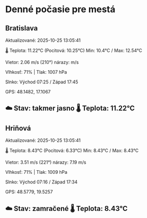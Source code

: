 ﻿# Denné počasie pre mestá

## Bratislava
Aktualizované: 2025-10-25 13:05:41

🌡️ Teplota: 11.22°C 
(Pocitová: 10.25°C)
Min: 10.4°C / Max: 12.54°C

Vietor: 2.06 m/s    (210°) 
nárazy:  m/s

Vlhkosť: 71% | Tlak: 1007 hPa

Slnko: Východ 07:25 / Západ 17:45

GPS: 48.1482, 17.1067

☁️ Stav: takmer jasno        🌡️ Teplota: 11.22°C
---

## Hriňová
Aktualizované: 2025-10-25 13:05:41

🌡️ Teplota: 8.43°C 
(Pocitová: 6.33°C)
Min: 8.43°C / Max: 8.43°C

Vietor: 3.51 m/s (221°)
nárazy: 7.19 m/s

Vlhkosť: 71% | Tlak: 1009 hPa

Slnko: Východ 07:16 / Západ 17:34

GPS: 48.5779, 19.5257

☁️ Stav: zamračené        🌡️ Teplota: 8.43°C
---
